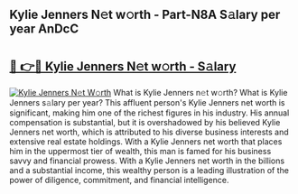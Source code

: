 ## Kylie Jenners N𝚎t w𝚘rth - Part-N8A S𝚊lary per year AnDcC

# <h2><a href="http://gc1gnr.nevu.top/?p=Kylie+Jenners">🔗 👉🔴 Kylie Jenners N𝚎t w𝚘rth - S𝚊lary</a></h2>

[![Kylie Jenners N𝚎t W𝚘rth](https://i.imgur.com/Oavwk0R.jpeg)](http://gc1gnr.nevu.top/?p=Kylie+Jenners)
What is Kylie Jenners n𝚎t w𝚘rth? What is Kylie Jenners s𝚊lary per year?
This affluent person's Kylie Jenners net worth is significant, making him one of the richest figures in his industry. His annual compensation is substantial, but it is overshadowed by his believed Kylie Jenners net worth, which is attributed to his diverse business interests and extensive real estate holdings. With a Kylie Jenners net worth that places him in the uppermost tier of wealth, this man is famed for his business savvy and financial prowess. With a Kylie Jenners net worth in the billions and a substantial income, this wealthy person is a leading illustration of the power of diligence, commitment, and financial intelligence.
